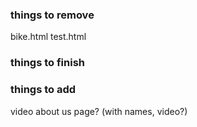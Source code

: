 ### things to remove

bike.html
test.html


### things to finish



### things to add

video
about us page? (with names, video?)

